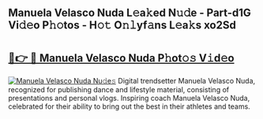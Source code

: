 ## Manuela Velasco Nuda L𝚎a𝚔ed N𝚞𝚍e - Part-d1G Vi𝚍𝚎o P𝚑𝚘tos - H𝚘𝚝 O𝚗𝚕yf𝚊ns L𝚎a𝚔s xo2Sd

# <h2><a href="http://kf8741.oniu.top/?m=Manuela+Velasco+Nuda">🔗👉 🔴 Manuela Velasco Nuda P𝚑ot𝚘𝚜 V𝚒d𝚎o</a></h2>

[![Manuela Velasco Nuda Nu𝚍e𝚜](https://i.imgur.com/0qMVB7G.gif)](http://kf8741.oniu.top/?m=Manuela+Velasco+Nuda)
Digital trendsetter Manuela Velasco Nuda, recognized for publishing dance and lifestyle material, consisting of presentations and personal vlogs. Inspiring coach Manuela Velasco Nuda, celebrated for their ability to bring out the best in their athletes and teams.  
